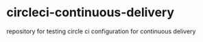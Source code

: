 # circleci-continuous-delivery
repository for testing circle ci configuration for continuous delivery
